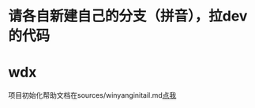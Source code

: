 # 请各自新建自己的分支（拼音），拉dev的代码
# wdx
项目初始化帮助文档在sources/winyanginitail.md[点我](./sources/winyanginitail.md)
